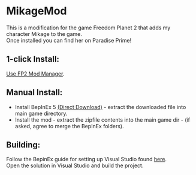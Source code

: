 # MikageMod  
This is a modification for the game Freedom Planet 2 that adds my character Mikage to the game.  
Once installed you can find her on Paradise Prime!  

## 1-click Install:  
[Use FP2 Mod Manager](https://gamebanana.com/tools/10870).  

## Manual Install:  

* Install BepInEx 5 [(Direct Download)](https://github.com/BepInEx/BepInEx/releases/download/v5.4.21/BepInEx_x86_5.4.21.0.zip) - extract the downloaded file into main game directory.  
* Install the mod - extract the zipfile contents into the main game dir - (if asked, agree to merge the BepInEx folders).  

## Building:  
Follow the BepinEx guide for setting up Visual Studio found [here](https://docs.bepinex.dev/master/index.html).  
Open the solution in Visual Studio and build the project.
